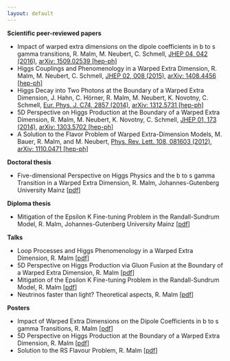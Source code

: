 ```yaml
---
layout: default
---
```


<strong>Scientific peer-reviewed papers</strong>
<ul>
<li>Impact of warped extra dimensions on the dipole coefficients in b to s gamma transitions, R. Malm, M. Neubert, C. Schmell, <a href="https://link.springer.com/article/10.1007%2FJHEP04%282016%29042">JHEP 04, 042 (2016)</a>, <a class="titlelink" href="https://arxiv.org/abs/1509.02539">arXiv: 1509.02539 [hep-ph]</a>
</li>
<li>
Higgs Couplings and Phenomenology in a Warped Extra Dimension, R. Malm, M. Neubert, C. Schmell, <a href="http://dx.doi.org/10.1007/JHEP02(2015)008">JHEP 02, 008 (2015)</a>, <a class="titlelink" href="https://inspirehep.net/record/1311628">arXiv: 1408.4456 [hep-ph]</a>
</li>
<li>
Higgs Decay into Two Photons at the Boundary of a Warped Extra Dimension, J. Hahn, C. Hörner, R. Malm, M. Neubert, K. Novotny, C. Schmell, <a href="https://arxiv.org/ct?url=http%3A%2F%2Fdx.doi.org%2F10%252E1140%2Fepjc%2Fs10052-014-2857-8&v=5107756a">Eur. Phys. J. C74, 2857 (2014)</a>, <a class="titlelink" href="https://inspirehep.net/record/1272895">arXiv: 1312.5731 [hep-ph]</a>
</li>
<li>
5D Perspective on Higgs Production at the Boundary of a Warped Extra Dimension, R. Malm, M. Neubert, K. Novotny, C. Schmell, <a href="https://arxiv.org/ct?url=http%3A%2F%2Fdx.doi.org%2F10%252E1007%2FJHEP01%25282014%2529173&v=bf627196">JHEP 01, 173 (2014)</a>, <a class="titlelink" href="https://inspirehep.net/record/1225129">arXiv: 1303.5702 [hep-ph]</a> 
</li>
<li>
A Solution to the Flavor Problem of Warped Extra-Dimension Models, M. Bauer, R. Malm, and M. Neubert, <a href="https://arxiv.org/ct?url=http%3A%2F%2Fdx.doi.org%2F10%252E1103%2FPhysRevLett%252E108%252E081603&v=b455aed7">Phys. Rev. Lett. 108, 081603 (2012)</a>, <a class="titlelink" href="https://inspirehep.net/record/930421">arXiv: 1110.0471 [hep-ph]</a>
</li>
</ul>
<strong>Doctoral thesis</strong>
<ul>
<li>
Five-dimensional Perspective on Higgs Physics and the b to s gamma Transition in a Warped Extra Dimension, R. Malm, Johannes-Gutenberg University Mainz [<a href="https://d-nb.info/1120148685/34">pdf</a>]
</li>
</ul>
<strong>Diploma thesis</strong>
<ul>
<li>
Mitigation of the Epsilon K Fine-tuning Problem in the Randall-Sundrum Model, R. Malm, Johannes-Gutenberg University Mainz [<a href="{{ site.baseurl }}/physics/diplomathesis.pdf">pdf</a>]
</li>
</ul>
<strong>Talks</strong>
<ul>
<li>
Loop Processes and Higgs Phenomenology in a Warped Extra Dimension, R. Malm
[<a href="{{ site.baseurl }}/physics/Talks/GRK_2014.pdf">pdf</a>]
</li>
<li>
5D Perspective on Higgs Production via Gluon Fusion at the Boundary of a Warped Extra Dimension, R. Malm [<a href="{{ site.baseurl }}/physics/Talks/GRK_2013.pdf">pdf</a>]
</li>
<li>
Mitigation of the Epsilon K Fine-tuning Problem in the Randall-Sundrum Model, R. Malm [<a href="{{ site.baseurl }}/physics/Talks/GRK_2012.pdf">pdf</a>]
</li>
<li>
Neutrinos faster than light? Theoretical aspects, R. Malm [<a href="{{ site.baseurl }}/physics/Talks/Neutrinos_2012.pdf">pdf</a>]
</li>
</ul>

<strong>Posters</strong>
<ul>
<li>
Impact of Warped Extra Dimensions on the Dipole Coefficients in b to s gamma Transitions, R. Malm [<a href="{{ site.baseurl }}/physics/Talks/Poster_2015.pdf">pdf</a>]
</li>
<li>
5D Perspective on Higgs Production at the Boundary of a Warped Extra Dimension, R. Malm [<a href="{{ site.baseurl }}/physics/Talks/Poster_2013.pdf">pdf</a>]
</li>
<li>
Solution to the RS Flavour Problem, R. Malm [<a href="{{ site.baseurl }}/physics/Talks/Poster_2012.pdf">pdf</a>]
</li>
</ul>
